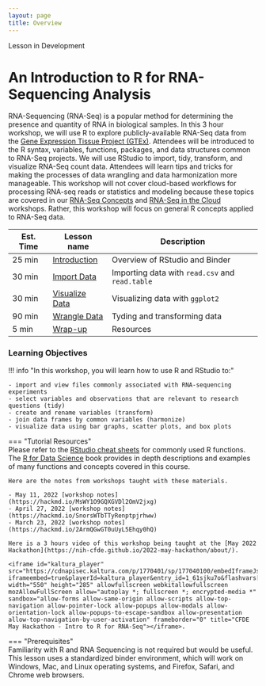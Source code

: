 ```yaml
---
layout: page
title: Overview
---
```


<div class="banner"><span class="banner-text">Lesson in Development</span></div>


An Introduction to R for RNA-Sequencing Analysis
================================================

RNA-Sequencing (RNA-Seq) is a popular method for
determining the presence and quantity of RNA in biological samples. In
this 3 hour workshop, we will use R to explore publicly-available
RNA-Seq data from the [Gene Expression Tissue Project
(GTEx)](https://gtexportal.org/home/). Attendees will be introduced to
the R syntax, variables, functions, packages, and data structures common
to RNA-Seq projects. We will use RStudio to import, tidy, transform, and
visualize RNA-Seq count data. Attendees will learn tips and tricks for
making the processes of data wrangling and data harmonization more
manageable. This workshop will not cover cloud-based workflows for
processing RNA-seq reads or statistics and modeling because these topics
are covered in our [RNA-Seq Concepts](https://osf.io/kj5av/) and
[RNA-Seq in the
Cloud](https://training.nih-cfde.org/en/latest/Bioinformatic-Analyses/RNAseq-on-Cavatica/rna_seq_1/)
workshops. Rather, this workshop will focus on general R concepts
applied to RNA-Seq data. 

| Est. Time | Lesson name | Description |
| --- | --- | --- | 
| 25 min |[Introduction](./intro.md) | Overview of RStudio and Binder
| 30 min |[Import Data](./import.md) | Importing data with `read.csv` and `read.table`
| 30 min |[Visualize Data](./visualize.md) | Visualizing data with `ggplot2`
| 90 min |[Wrangle Data](./wrangle.md) | Tyding and transforming data
| 5 min | [Wrap-up](./wrapup.md) | Resources

### Learning Objectives

!!! info "In this workshop, you will learn how to use R and RStudio to:"

    - import and view files commonly associated with RNA-sequencing experiments
    - select variables and observations that are relevant to research questions (tidy)
    - create and rename variables (transform)
    - join data frames by common variables (harmonize)
    - visualize data using bar graphs, scatter plots, and box plots


=== "Tutorial Resources"  
    Please refer to the [RStudio cheat sheets](https://www.rstudio.com/resources/cheatsheets/) for commonly used R functions. The [R for Data Science](https://r4ds.had.co.nz/) book provides in depth descriptions and examples of many functions and concepts covered in this course.
    
    Here are the notes from workshops taught with these materials.
    
    - May 11, 2022 [workshop notes](https://hackmd.io/MsWY1O9GQXGVDl2OmV2jxg)
    - April 27, 2022 [workshop notes](https://hackmd.io/SnorsWTbTTyRenptpjrhww)
    - March 23, 2022 [workshop notes](https://hackmd.io/2ArmQGwGT0uUyL5Ehqy0hQ)

    Here is a 3 hours video of this workshop being taught at the [May 2022 Hackathon](https://nih-cfde.github.io/2022-may-hackathon/about/).

    <iframe id="kaltura_player" src="https://cdnapisec.kaltura.com/p/1770401/sp/177040100/embedIframeJs/uiconf_id/29032722/partner_id/1770401?iframeembed=true&playerId=kaltura_player&entry_id=1_61sjku7o&flashvars[localizationCode]=en&flashvars[leadWithHTML5]=true&flashvars[sideBarContainer.plugin]=true&flashvars[sideBarContainer.position]=left&flashvars[sideBarContainer.clickToClose]=true&flashvars[chapters.plugin]=true&flashvars[chapters.layout]=vertical&flashvars[chapters.thumbnailRotator]=false&flashvars[streamSelector.plugin]=true&flashvars[EmbedPlayer.SpinnerTarget]=videoHolder&flashvars[dualScreen.plugin]=true&flashvars[Kaltura.addCrossoriginToIframe]=true&&wid=1_7ufv4tsl" width="550" height="285" allowfullscreen webkitallowfullscreen mozAllowFullScreen allow="autoplay *; fullscreen *; encrypted-media *" sandbox="allow-forms allow-same-origin allow-scripts allow-top-navigation allow-pointer-lock allow-popups allow-modals allow-orientation-lock allow-popups-to-escape-sandbox allow-presentation allow-top-navigation-by-user-activation" frameborder="0" title="CFDE May Hackathon - Intro to R for RNA-Seq"></iframe>. 

=== "Prerequisites"  
    Familiarity with R and RNA Sequencing is not required but would be useful. This lesson uses a standardized binder environment, which will work on Windows, Mac, and Linux operating systems, and Firefox, Safari, and Chrome web browsers.

